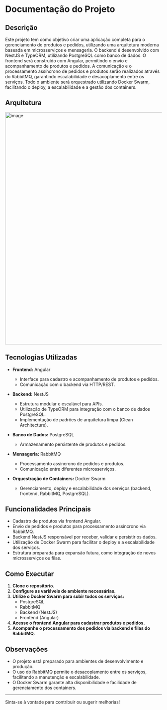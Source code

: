 # Documentação do Projeto

## Descrição

Este projeto tem como objetivo criar uma aplicação completa para o gerenciamento de produtos e pedidos, utilizando uma arquitetura moderna baseada em microsserviços e mensageria. O backend é desenvolvido com NestJS e TypeORM, utilizando PostgreSQL como banco de dados. O frontend será construído com Angular, permitindo o envio e acompanhamento de produtos e pedidos. A comunicação e o processamento assíncrono de pedidos e produtos serão realizados através do RabbitMQ, garantindo escalabilidade e desacoplamento entre os serviços. Todo o ambiente será orquestrado utilizando Docker Swarm, facilitando o deploy, a escalabilidade e a gestão dos containers.


## Arquitetura

<img width="1038" height="745" alt="image" src="https://github.com/user-attachments/assets/5b770b86-f63d-4d62-82be-fc59a229e4bf" />


## Tecnologias Utilizadas

- **Frontend:** Angular
  - Interface para cadastro e acompanhamento de produtos e pedidos.
  - Comunicação com o backend via HTTP/REST.

- **Backend:** NestJS
  - Estrutura modular e escalável para APIs.
  - Utilização de TypeORM para integração com o banco de dados PostgreSQL.
  - Implementação de padrões de arquitetura limpa (Clean Architecture).

- **Banco de Dados:** PostgreSQL
  - Armazenamento persistente de produtos e pedidos.

- **Mensageria:** RabbitMQ
  - Processamento assíncrono de pedidos e produtos.
  - Comunicação entre diferentes microsserviços.

- **Orquestração de Containers:** Docker Swarm
  - Gerenciamento, deploy e escalabilidade dos serviços (backend, frontend, RabbitMQ, PostgreSQL).

## Funcionalidades Principais

- Cadastro de produtos via frontend Angular.
- Envio de pedidos e produtos para processamento assíncrono via RabbitMQ.
- Backend NestJS responsável por receber, validar e persistir os dados.
- Utilização de Docker Swarm para facilitar o deploy e a escalabilidade dos serviços.
- Estrutura preparada para expansão futura, como integração de novos microsserviços ou filas.

## Como Executar

1. **Clone o repositório.**
2. **Configure as variáveis de ambiente necessárias.**
3. **Utilize o Docker Swarm para subir todos os serviços:**
   - PostgreSQL
   - RabbitMQ
   - Backend (NestJS)
   - Frontend (Angular)
4. **Acesse o frontend Angular para cadastrar produtos e pedidos.**
5. **Acompanhe o processamento dos pedidos via backend e filas do RabbitMQ.**

## Observações

- O projeto está preparado para ambientes de desenvolvimento e produção.
- O uso do RabbitMQ permite o desacoplamento entre os serviços, facilitando a manutenção e escalabilidade.
- O Docker Swarm garante alta disponibilidade e facilidade de gerenciamento dos containers.

---

Sinta-se à vontade para contribuir ou sugerir melhorias!




